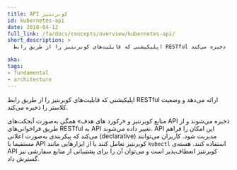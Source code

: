 ```yaml
---
title: API کوبرنتیز
id: kubernetes-api
date: 2018-04-12
full_link: /fa/docs/concepts/overview/kubernetes-api/
short_description: >
  اپلیکیشنی که قابلیت‌های کوبرنتیز را از طریق رابط RESTful ارائه می‌دهد و وضعیت کلاستر را ذخیره می‌کند.

aka: 
tags:
- fundamental
- architecture
---
```

 اپلیکیشنی که قابلیت‌های کوبرنتیز را از طریق رابط RESTful ارائه می‌دهد و وضعیت کلاستر را ذخیره می‌کند.

<!--more--> 

منابع کوبرنتیز و «رکورد های هدف» همگی به‌صورت آبجکت‌های API ذخیره می‌شوند و از طریق فراخوانی‌های RESTful به API تغییر داده می‌شوند. API این امکان را فراهم می‌کند که پیکربندی به‌صورت اعلانی (declarative) مدیریت شود. کاربران می‌توانند مستقیما با API کوبرنتیز تعامل کنند یا از ابزارهایی مانند `kubectl` استفاده کنند. هسته‌ی API کوبرنتیز انعطاف‌پذیر است و می‌توان آن را برای پشتیبانی از منابع سفارشی نیز گسترش داد.
